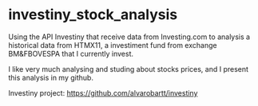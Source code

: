 # investiny_stock_analysis

Using the API Investiny that receive data from Investing.com to analysis a historical data from HTMX11, a investiment fund from exchange BM&FBOVESPA
that I currently invest.

I like very much analysing and studing about stocks prices, and I present this analysis in my github.

Investiny project:
https://github.com/alvarobartt/investiny
